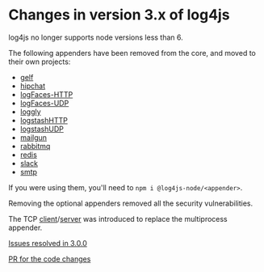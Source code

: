 # Changes in version 3.x of log4js

log4js no longer supports node versions less than 6.

The following appenders have been removed from the core, and moved to their own projects:
* [gelf](https://github.com/log4js-node/gelf)
* [hipchat](https://github.com/log4js-node/hipchat)
* [logFaces-HTTP](https://github.com/log4js-node/logFaces-HTTP)
* [logFaces-UDP](https://github.com/log4js-node/logFaces-UDP)
* [loggly](https://github.com/log4js-node/loggly)
* [logstashHTTP](https://github.com/log4js-node/logstashHTTP)
* [logstashUDP](https://github.com/log4js-node/logstashUDP)
* [mailgun](https://github.com/log4js-node/mailgun)
* [rabbitmq](https://github.com/log4js-node/rabbitmq)
* [redis](https://github.com/log4js-node/redis)
* [slack](https://github.com/log4js-node/slack)
* [smtp](https://github.com/log4js-node/smtp)

If you were using them, you'll need to `npm i @log4js-node/<appender>`.

Removing the optional appenders removed all the security vulnerabilities.

The TCP [client](tcp.md)/[server](tcp-server.md) was introduced to replace the multiprocess appender.

[Issues resolved in 3.0.0](https://github.com/log4js-node/log4js-node/milestone/31?closed=1)

[PR for the code changes](https://github.com/log4js-node/log4js-node/pull/754)
